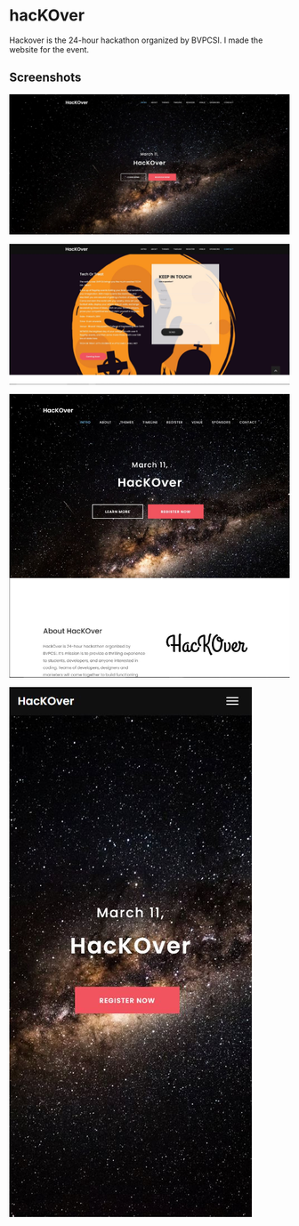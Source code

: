 # hacKOver
Hackover is the 24-hour hackathon organized by BVPCSI. I made the website for the event.

## Screenshots
![](Screenshots/MainPage.JPG)

![](Screenshots/MainPage2.JPG)

![](Screenshots/Responsive1.JPG)

![](Screenshots/Responsive2.JPG)
